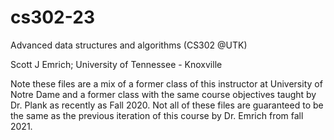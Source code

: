 # cs302-23
Advanced data structures and algorithms (CS302 @UTK)

Scott J Emrich; University of Tennessee - Knoxville

Note these files are a mix of a former class of this instructor at University of Notre Dame and a former class
with the same course objectives taught by Dr. Plank as recently as Fall 2020. Not all of these files are 
guaranteed to be the same as the previous iteration of this course by Dr. Emrich from fall 2021.

